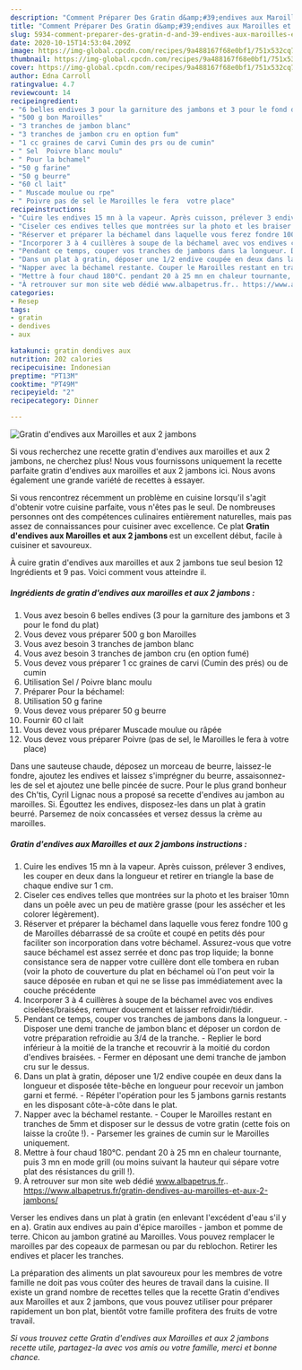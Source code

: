 ```yaml
---
description: "Comment Préparer Des Gratin d&amp;#39;endives aux Maroilles et aux 2 jambons"
title: "Comment Préparer Des Gratin d&amp;#39;endives aux Maroilles et aux 2 jambons"
slug: 5934-comment-preparer-des-gratin-d-and-39-endives-aux-maroilles-et-aux-2-jambons
date: 2020-10-15T14:53:04.209Z
image: https://img-global.cpcdn.com/recipes/9a488167f68e0bf1/751x532cq70/gratin-dendives-aux-maroilles-et-aux-2-jambons-photo-principale-de-la-recette.jpg
thumbnail: https://img-global.cpcdn.com/recipes/9a488167f68e0bf1/751x532cq70/gratin-dendives-aux-maroilles-et-aux-2-jambons-photo-principale-de-la-recette.jpg
cover: https://img-global.cpcdn.com/recipes/9a488167f68e0bf1/751x532cq70/gratin-dendives-aux-maroilles-et-aux-2-jambons-photo-principale-de-la-recette.jpg
author: Edna Carroll
ratingvalue: 4.7
reviewcount: 14
recipeingredient:
- "6 belles endives 3 pour la garniture des jambons et 3 pour le fond du plat"
- "500 g bon Maroilles"
- "3 tranches de jambon blanc"
- "3 tranches de jambon cru en option fum"
- "1 cc graines de carvi Cumin des prs ou de cumin"
- " Sel  Poivre blanc moulu"
- " Pour la bchamel"
- "50 g farine"
- "50 g beurre"
- "60 cl lait"
- " Muscade moulue ou rpe"
- " Poivre pas de sel le Maroilles le fera  votre place"
recipeinstructions:
- "Cuire les endives 15 mn à la vapeur. Après cuisson, prélever 3 endives, les couper en deux dans la longueur et retirer en triangle la base de chaque endive sur 1 cm."
- "Ciseler ces endives telles que montrées sur la photo et les braiser 10mn dans un poêle avec un peu de matière grasse (pour les assécher et les colorer légèrement)."
- "Réserver et préparer la béchamel dans laquelle vous ferez fondre 100 g de Maroilles débarrassé de sa croûte et coupé en petits dés pour faciliter son incorporation dans votre béchamel. Assurez-vous que votre sauce béchamel est assez serrée et donc pas trop liquide; la bonne consistance sera de napper votre cuillère dont elle tombera en ruban (voir la photo de couverture du plat en béchamel où l&#39;on peut voir la sauce déposée en ruban et qui ne se lisse pas immédiatement avec la couche précédente"
- "Incorporer 3 à 4 cuillères à soupe de la béchamel avec vos endives ciselées/braisées, remuer doucement et laisser refroidir/tiédir."
- "Pendant ce temps, couper vos tranches de jambons dans la longueur. Disposer une demi tranche de jambon blanc et déposer un cordon de votre préparation refroidie au 3/4 de la tranche. Replier le bord inférieur à la moitié de la tranche et recouvrir à la moitié du cordon d&#39;endives braisées. Fermer en déposant une demi tranche de jambon cru sur le dessus."
- "Dans un plat à gratin, déposer une 1/2 endive coupée en deux dans la longueur et disposée tête-bêche en longueur pour recevoir un jambon garni et fermé. Répéter l&#39;opération pour les 5 jambons garnis restants en les disposant côte-à-côte dans le plat."
- "Napper avec la béchamel restante. Couper le Maroilles restant en tranches de 5mm et disposer sur le dessus de votre gratin (cette fois on laisse la croûte !). Parsemer les graines de cumin sur le Maroilles uniquement."
- "Mettre à four chaud 180°C. pendant 20 à 25 mn en chaleur tournante, puis 3 mn en mode grill (ou moins suivant la hauteur qui sépare votre plat des résistances du grill !)."
- "À retrouver sur mon site web dédié www.albapetrus.fr.. https://www.albapetrus.fr/gratin-dendives-au-maroilles-et-aux-2-jambons/"
categories:
- Resep
tags:
- gratin
- dendives
- aux

katakunci: gratin dendives aux 
nutrition: 202 calories
recipecuisine: Indonesian
preptime: "PT13M"
cooktime: "PT49M"
recipeyield: "2"
recipecategory: Dinner

---
```



![Gratin d&#39;endives aux Maroilles et aux 2 jambons](https://img-global.cpcdn.com/recipes/9a488167f68e0bf1/751x532cq70/gratin-dendives-aux-maroilles-et-aux-2-jambons-photo-principale-de-la-recette.jpg)

Si vous recherchez une recette gratin d&#39;endives aux maroilles et aux 2 jambons, ne cherchez plus! Nous vous fournissons uniquement la recette parfaite gratin d&#39;endives aux maroilles et aux 2 jambons ici. Nous avons également une grande variété de recettes à essayer.

Si vous rencontrez récemment un problème en cuisine lorsqu'il s'agit d'obtenir votre cuisine parfaite, vous n'êtes pas le seul. De nombreuses personnes ont des compétences culinaires entièrement naturelles, mais pas assez de connaissances pour cuisiner avec excellence. Ce plat <strong> Gratin d&#39;endives aux Maroilles et aux 2 jambons </strong> est un excellent début, facile à cuisiner et savoureux.

<!--inarticleads1-->

À cuire gratin d&#39;endives aux maroilles et aux 2 jambons tue seul besion 12 Ingrédients et 9 pas. Voici comment vous atteindre il.

##### Ingrédients de gratin d&#39;endives aux maroilles et aux 2 jambons :

1. Vous avez besoin 6 belles endives (3 pour la garniture des jambons et 3 pour le fond du plat)
1. Vous devez vous préparer 500 g bon Maroilles
1. Vous avez besoin 3 tranches de jambon blanc
1. Vous avez besoin 3 tranches de jambon cru (en option fumé)
1. Vous devez vous préparer 1 cc graines de carvi (Cumin des prés) ou de cumin
1. Utilisation  Sel / Poivre blanc moulu
1. Préparer  Pour la béchamel:
1. Utilisation 50 g farine
1. Vous devez vous préparer 50 g beurre
1. Fournir 60 cl lait
1. Vous devez vous préparer  Muscade moulue ou râpée
1. Vous devez vous préparer  Poivre (pas de sel, le Maroilles le fera à votre place)


Dans une sauteuse chaude, déposez un morceau de beurre, laissez-le fondre, ajoutez les endives et laissez s&#39;imprégner du beurre, assaisonnez-les de sel et ajoutez une belle pincée de sucre. Pour le plus grand bonheur des Ch&#39;tis, Cyril Lignac nous a proposé sa recette d&#39;endives au jambon au maroilles. Si. Égouttez les endives, disposez-les dans un plat à gratin beurré. Parsemez de noix concassées et versez dessus la crème au maroilles. 

<!--inarticleads2-->

##### Gratin d&#39;endives aux Maroilles et aux 2 jambons instructions :

1. Cuire les endives 15 mn à la vapeur. Après cuisson, prélever 3 endives, les couper en deux dans la longueur et retirer en triangle la base de chaque endive sur 1 cm.
1. Ciseler ces endives telles que montrées sur la photo et les braiser 10mn dans un poêle avec un peu de matière grasse (pour les assécher et les colorer légèrement).
1. Réserver et préparer la béchamel dans laquelle vous ferez fondre 100 g de Maroilles débarrassé de sa croûte et coupé en petits dés pour faciliter son incorporation dans votre béchamel. Assurez-vous que votre sauce béchamel est assez serrée et donc pas trop liquide; la bonne consistance sera de napper votre cuillère dont elle tombera en ruban (voir la photo de couverture du plat en béchamel où l&#39;on peut voir la sauce déposée en ruban et qui ne se lisse pas immédiatement avec la couche précédente
1. Incorporer 3 à 4 cuillères à soupe de la béchamel avec vos endives ciselées/braisées, remuer doucement et laisser refroidir/tiédir.
1. Pendant ce temps, couper vos tranches de jambons dans la longueur. - Disposer une demi tranche de jambon blanc et déposer un cordon de votre préparation refroidie au 3/4 de la tranche. - Replier le bord inférieur à la moitié de la tranche et recouvrir à la moitié du cordon d&#39;endives braisées. - Fermer en déposant une demi tranche de jambon cru sur le dessus.
1. Dans un plat à gratin, déposer une 1/2 endive coupée en deux dans la longueur et disposée tête-bêche en longueur pour recevoir un jambon garni et fermé. - Répéter l&#39;opération pour les 5 jambons garnis restants en les disposant côte-à-côte dans le plat.
1. Napper avec la béchamel restante. - Couper le Maroilles restant en tranches de 5mm et disposer sur le dessus de votre gratin (cette fois on laisse la croûte !). - Parsemer les graines de cumin sur le Maroilles uniquement.
1. Mettre à four chaud 180°C. pendant 20 à 25 mn en chaleur tournante, puis 3 mn en mode grill (ou moins suivant la hauteur qui sépare votre plat des résistances du grill !).
1. À retrouver sur mon site web dédié www.albapetrus.fr.. https://www.albapetrus.fr/gratin-dendives-au-maroilles-et-aux-2-jambons/


Verser les endives dans un plat à gratin (en enlevant l&#39;excédent d&#39;eau s&#39;il y en a). Gratin aux endives au pain d&#39;épice maroilles - jambon et pomme de terre. Chicon au jambon gratiné au Maroilles. Vous pouvez remplacer le maroilles par des copeaux de parmesan ou par du reblochon. Retirer les endives et placer les tranches. 

<!--inarticleads1-->

<p>
La préparation des aliments un plat savoureux pour les membres de votre famille ne doit pas vous coûter des heures de travail dans la cuisine. Il existe un grand nombre de recettes telles que la recette Gratin d&#39;endives aux Maroilles et aux 2 jambons, que vous pouvez utiliser pour préparer rapidement un bon plat, bientôt votre famille profitera des fruits de votre travail.
</p>

<p>
<i>Si vous trouvez cette Gratin d&#39;endives aux Maroilles et aux 2 jambons recette utile, partagez-la avec vos amis ou votre famille, merci et bonne chance.</i>
</p>
